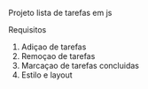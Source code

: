 Projeto lista de tarefas em js

Requisitos

1. Adiçao de tarefas
2. Remoçao de tarefas
3. Marcaçao de tarefas concluidas
4. Estilo e layout

